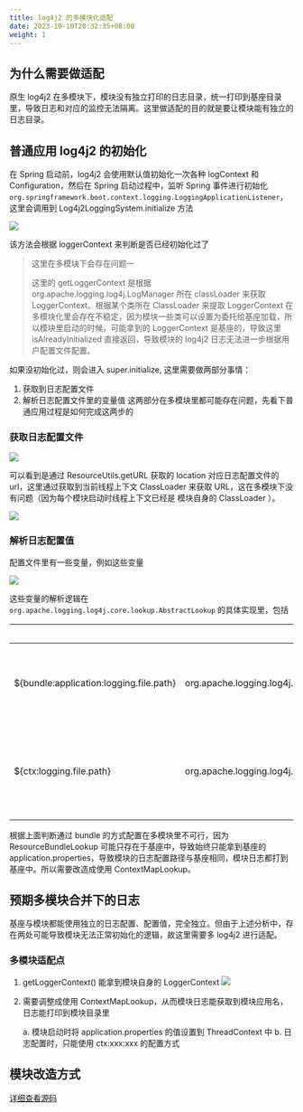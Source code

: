 ```yaml
---
title: log4j2 的多模块化适配
date: 2023-10-10T20:32:35+08:00
weight: 1
---
```


## 为什么需要做适配
原生 log4j2 在多模块下，模块没有独立打印的日志目录，统一打印到基座目录里，导致日志和对应的监控无法隔离。这里做适配的目的就是要让模块能有独立的日志目录。

## 普通应用 log4j2 的初始化
在 Spring 启动前，log4j2 会使用默认值初始化一次各种 logContext 和 Configuration，然后在 Spring 启动过程中，监听 Spring 事件进行初始化
`org.springframework.boot.context.logging.LoggingApplicationListener`，这里会调用到 Log4j2LoggingSystem.initialize 方法

![](https://intranetproxy.alipay.com/skylark/lark/0/2023/png/149473/1696930949183-9519451c-be76-4d9b-bb6b-28a1b21e7fa7.png)

该方法会根据 loggerContext 来判断是否已经初始化过了

> 这里在多模块下会存在问题一
> 
> 这里的 getLoggerContext 是根据 org.apache.logging.log4j.LogManager 所在 classLoader 来获取 LoggerContext。根据某个类所在 ClassLoader 来提取 LoggerContext 在多模块化里会存在不稳定，因为模块一些类可以设置为委托给基座加载，所以模块里启动的时候，可能拿到的 LoggerContext 是基座的，导致这里 isAlreadyInitialized 直接返回，导致模块的 log4j2 日志无法进一步根据用户配置文件配置。

如果没初始化过，则会进入 super.initialize, 这里需要做两部分事情：

1. 获取到日志配置文件
2. 解析日志配置文件里的变量值
   这两部分在多模块里都可能存在问题，先看下普通应用过程是如何完成这两步的

### 获取日志配置文件
![](https://intranetproxy.alipay.com/skylark/lark/0/2023/png/149473/1696931678652-81a19dc2-f618-48b0-add3-d098d3781966.png?x-oss-process=image%2Fresize%2Cw_1500%2Climit_0)

可以看到是通过 ResourceUtils.getURL 获取的 location 对应日志配置文件的 url，这里通过获取到当前线程上下文 ClassLoader 来获取 URL，这在多模块下没有问题（因为每个模块启动时线程上下文已经是 模块自身的 ClassLoader ）。

![](https://intranetproxy.alipay.com/skylark/lark/0/2023/png/149473/1696931908899-f1fac1bb-f365-49f9-81a2-3e2d924c2b7d.png?x-oss-process=image%2Fresize%2Cw_1500%2Climit_0)

### 解析日志配置值

配置文件里有一些变量，例如这些变量

![](https://intranetproxy.alipay.com/skylark/lark/0/2023/png/149473/1696932148670-d04bde21-e46b-476c-9cf5-53e43cc4dbe2.png)

这些变量的解析逻辑在 `org.apache.logging.log4j.core.lookup.AbstractLookup` 的具体实现里，包括


||变量写法|	代码逻辑地址|
|-|-|-|
| ${bundle:application:logging.file.path} |	org.apache.logging.log4j.core.lookup.ResourceBundleLookup |	根据 ResourceBundleLookup 所在 ClassLoader 提前到 application.properties, 读取里面的值 |
| ${ctx:logging.file.path} | org.apache.logging.log4j.core.lookup.ContextMapLookup | 根据 LoggerContext 上下文 ThreadContex 存储的值来提起，这里需要提前把 applicaiton.properties 的值设置到 ThreadContext 中 |

根据上面判断通过 bundle 的方式配置在多模块里不可行，因为 ResourceBundleLookup 可能只存在于基座中，导致始终只能拿到基座的 application.properties，导致模块的日志配置路径与基座相同，模块日志都打到基座中。所以需要改造成使用 ContextMapLookup。

## 预期多模块合并下的日志
基座与模块都能使用独立的日志配置、配置值，完全独立。但由于上述分析中，存在两处可能导致模块无法正常初始化的逻辑，故这里需要多 log4j2 进行适配。

### 多模块适配点
1. getLoggerContext() 能拿到模块自身的 LoggerContext
![](https://intranetproxy.alipay.com/skylark/lark/0/2023/png/149473/1696938182575-51ce1066-21f0-47bb-8bdb-c3c7d0814ca3.png)
2. 需要调整成使用 ContextMapLookup，从而模块日志能获取到模块应用名，日志能打印到模块目录里

   a. 模块启动时将 application.properties 的值设置到 ThreadContext 中
   b. 日志配置时，只能使用 ctx:xxx:xxx 的配置方式

## 模块改造方式
[详细查看源码](https://github.com/sofastack/sofa-serverless/tree/master/sofa-serverless-runtime/sofa-serverless-adapter-ext/sofa-serverless-adapter-log4j2/src/main/java/com/alipay/sofa/serverless/log4j2)

